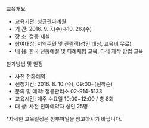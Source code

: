 교육개요
- 교육기관: 성균관다례원
- 기 간: 2016. 9. 7.(수)→10. 26.(수)
- 장 소: 정릉 재실
- 참여대상: 지역주민 및 관람객(성인 대상, 교육비 무료)
- 내 용: 한국 전통예절 및 다례체험 교육, 다식 제작 방법 교육

참가방법 및 일정
- 사전 전화예약
- 신청기간: 2016. 8. 10.(수), 09:00~(선착순)
- 문의 및 예약: 정릉관리소 02-914-5133
- 교육시간: 매주 수요일 10:00~12:00 / 총 8회
- 대 상: 사전 전화예약자 성인 25명

*자세한 교육일정은 첨부파일을 참고하시기 바랍니다.